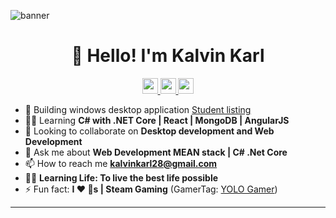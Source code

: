 ![banner](https://github.com/kalvinkarlnonato/kalvinkarlnonato/blob/main/Banner/Banner.png)
<h1 align="center">👋 Hello! I'm Kalvin Karl</h1>
<p align="center">
    <a href="https://www.facebook.com/kalvinkarl28">
        <img src="https://img.shields.io/badge/facebook-%230057B5.svg?&style=for-the-badge&logo=facebook&logoColor=white" height=25>
    </a>
    <a href="www.linkedin.com/in/kalvinkarlnonato">
        <img src="https://img.shields.io/badge/linkedin-%230077B5.svg?&style=for-the-badge&logo=linkedin&logoColor=white" height=25>
    </a>
    <a href="https://twitter.com/KalvinKarl28">
        <img src="https://img.shields.io/badge/twitter-%231DA1F2.svg?&style=for-the-badge&logo=twitter&logoColor=white" height=25>
    </a>
</p>

- 🔭 Building windows desktop application [Student listing](https://github.com/kalvinkarlnonato/StudentChecklistSystem)
- 👨‍💻 Learning **C# with .NET Core | React | MongoDB | AngularJS**
- 🤝 Looking to collaborate on **Desktop development and Web Development**
- 💬 Ask me about **Web Development MEAN stack | C# .Net Core**
- 📫 How to reach me **kalvinkarl28@gmail.com**
- 🧘‍♂️ **Learning Life: To live the best life possible**
- ⚡ Fun fact: **I :heart: :dog:s | Steam Gaming** (GamerTag: [YOLO Gamer](https://steamcommunity.com/id/kalvinkarlnonato/))

-------
